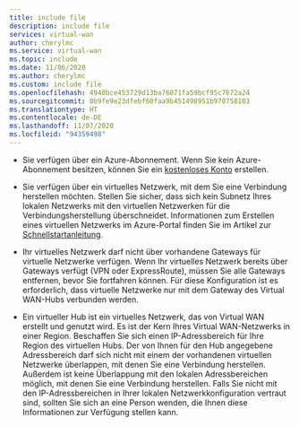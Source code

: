 ```yaml
---
title: include file
description: include file
services: virtual-wan
author: cherylmc
ms.service: virtual-wan
ms.topic: include
ms.date: 11/06/2020
ms.author: cherylmc
ms.custom: include file
ms.openlocfilehash: 4940bce453729d13ba76071fa59bcf95c7672a24
ms.sourcegitcommit: 0b9fe9e23dfebf60faa9b451498951b970758103
ms.translationtype: HT
ms.contentlocale: de-DE
ms.lasthandoff: 11/07/2020
ms.locfileid: "94359498"
---
```

* Sie verfügen über ein Azure-Abonnement. Wenn Sie kein Azure-Abonnement besitzen, können Sie ein [kostenloses Konto](https://azure.microsoft.com/free/?WT.mc_id=A261C142F) erstellen.

* Sie verfügen über ein virtuelles Netzwerk, mit dem Sie eine Verbindung herstellen möchten. Stellen Sie sicher, dass sich kein Subnetz Ihres lokalen Netzwerks mit den virtuellen Netzwerken für die Verbindungsherstellung überschneidet. Informationen zum Erstellen eines virtuellen Netzwerks im Azure-Portal finden Sie im Artikel zur [Schnellstartanleitung](../articles/virtual-network/quick-create-portal.md).

* Ihr virtuelles Netzwerk darf nicht über vorhandene Gateways für virtuelle Netzwerke verfügen. Wenn Ihr virtuelles Netzwerk bereits über Gateways verfügt (VPN oder ExpressRoute), müssen Sie alle Gateways entfernen, bevor Sie fortfahren können. Für diese Konfiguration ist es erforderlich, dass virtuelle Netzwerke nur mit dem Gateway des Virtual WAN-Hubs verbunden werden.

* Ein virtueller Hub ist ein virtuelles Netzwerk, das von Virtual WAN erstellt und genutzt wird. Es ist der Kern Ihres Virtual WAN-Netzwerks in einer Region. Beschaffen Sie sich einen IP-Adressbereich für Ihre Region des virtuellen Hubs. Der von Ihnen für den Hub angegebene Adressbereich darf sich nicht mit einem der vorhandenen virtuellen Netzwerke überlappen, mit denen Sie eine Verbindung herstellen. Außerdem ist keine Überlappung mit den lokalen Adressbereichen möglich, mit denen Sie eine Verbindung herstellen. Falls Sie nicht mit den IP-Adressbereichen in Ihrer lokalen Netzwerkkonfiguration vertraut sind, sollten Sie sich an eine Person wenden, die Ihnen diese Informationen zur Verfügung stellen kann.
